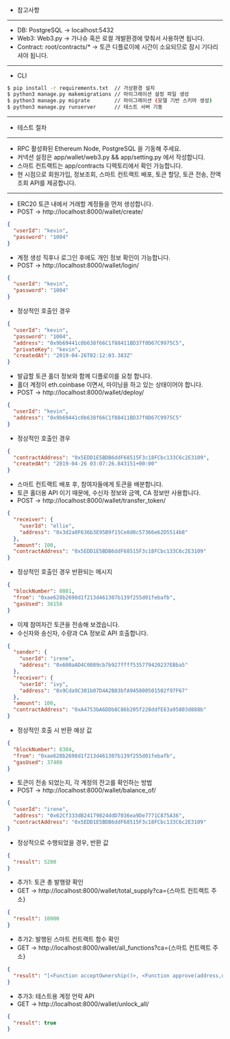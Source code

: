 ####

- 참고사항

---

- DB: PostgreSQL -> localhost:5432
- Web3: Web3.py -> 가나슈 혹은 로컬 개발환경에 맞춰서 사용하면 됩니다.
- Contract: root/contracts/\* -> 토큰 디플로이에 시간이 소요되므로 잠시 기다리셔야 됩니다.

---

- CLI

```sh
$ pip install -r requirements.txt  // 가상환경 설치
$ python3 manage.py makemigrations // 마이그레이션 설정 파일 생성
$ python3 manage.py migrate        // 마이그레이션 (모델 기반 스키마 생성)
$ python3 manage.py runserver      // 테스트 서버 기동

```

---

- 테스트 절차

---

- RPC 활성화된 Ethereum Node, PostgreSQL 을 기동해 주세요.
- 커넥션 설정은 app/wallet/web3.py && app/setting.py 에서 작성합니다.
- 스마트 컨트랙트는 app/contracts 디렉토리에서 확인 가능합니다.
- 현 시점으로 회원가입, 정보조회, 스마트 컨트랙트 배포, 토큰 할당, 토큰 전송, 잔액 조회 API를 제공합니다.

---

- ERC20 토큰 내에서 거래할 계정들을 먼저 생성합니다.
- POST -> http://localhost:8000/wallet/create/

```json
{
  "userId": "kevin",
  "password": "1004"
}
```

- 계정 생성 직후나 로그인 후에도 개인 정보 확인이 가능합니다.
- POST -> http://localhost:8000/wallet/login/

```json
{
  "userId": "kevin",
  "password": "1004"
}
```

- 정상적인 호출인 경우

```json
{
  "userId": "kevin",
  "password": "1004",
  "address": "0x9b69441c0b638f66C1f88411BD37f0D67C9975C5",
  "privateKey": "kevin",
  "createdAt": "2019-04-26T02:12:03.383Z"
}
```

- 발급할 토큰 홀더 정보와 함께 디플로이를 요청 합니다.
- 홀더 계정이 eth.coinbase 이면서, 마이닝을 하고 있는 상태이어야 합니다.
- POST -> http://localhost:8000/wallet/deploy/

```json
{
  "userId": "kevin",
  "address": "0x9b69441c0b638f66C1f88411BD37f0D67C9975C5"
}
```

- 정상적인 호출인 경우

```json
{
  "contractAddress": "0x5EDD1E5BDB6ddF68515F3c18FCbc133C6c2E3109",
  "createdAt": "2019-04-26 03:07:26.843151+00:00"
}
```

- 스마트 컨트랙트 배포 후, 참여자들에게 토큰을 배분합니다.
- 토큰 홀더용 API 이기 때문에, 수신자 정보와 금액, CA 정보만 사용합니다.
- POST -> http://localhost:8000/wallet/transfer_token/

```json
{
  "receiver": {
    "userId": "ellie",
    "address": "0x3d2a0F636b3E95B9f15Ce8d0c57366e62D5514b8"
  },
  "amount": 100,
  "contractAddress": "0x5EDD1E5BDB6ddF68515F3c18FCbc133C6c2E3109"
}
```

- 정상적인 호출인 경우 반환되는 메시지

```json
{
  "blockNumber": 8081,
  "from": "0xae628b2698d1f213d461307b139f255d01febafb",
  "gasUsed": 36158
}
```

- 이제 참여자간 토큰을 전송해 보겠습니다.
- 수신자와 송신자, 수량과 CA 정보로 API 호출합니다.

```json
{
  "sender": {
    "userId": "irene",
    "address": "0x600aAD4C0089cb7b927ffff535779420237EBba5"
  },
  "receiver": {
    "userId": "ivy",
    "address": "0x9Cda9C301b07D4A2B03bfA945800501502f97F67"
  },
  "amount": 100,
  "contractAddress": "0xA4753bA6DDb8C86b205f228ddfE63a95803d888b"
}
```

- 정상적인 호출 시 반환 예상 값

```json
{
  "blockNumber": 8304,
  "from": "0xae628b2698d1f213d461307b139f255d01febafb",
  "gasUsed": 37408
}
```

- 토큰이 전송 되었는지, 각 계정의 잔고를 확인하는 방법
- POST -> http://localhost:8000/wallet/balance_of/

```json
{
  "userId": "irene",
  "address": "0x62Cf333dB24179824ddD7036ea9De7771C875A36",
  "contractAddress": "0x5EDD1E5BDB6ddF68515F3c18FCbc133C6c2E3109"
}
```

- 정상적으로 수행되었을 경우, 반환 값

```json
{
  "result": 5200
}
```

- 추가1: 토큰 총 발행량 확인
- GET -> http://localhost:8000/wallet/total_supply?ca={스마트 컨트랙트 주소}

```json
{
  "result": 10000
}
```

- 추가2: 발행된 스마트 컨트랙트 함수 확인
- GET -> http://localhost:8000/wallet/all_functions?ca={스마트 컨트랙트 주소}

```json
{
  "result": "[<Function acceptOwnership()>, <Function approve(address,uint256)>, <Function approveAndCall(address,uint256,bytes)>, <Function transfer(address,uint256)>, <Function transferAnyERC20Token(address,uint256)>, <Function transferFrom(address,address,uint256)>, <Function transferOwnership(address)>, <Function allowance(address,address)>, <Function balanceOf(address)>, <Function decimals()>, <Function name()>, <Function newOwner()>, <Function owner()>, <Function symbol()>, <Function totalSupply()>]"
}
```

- 추가3: 테스트용 계정 언락 API
- GET -> http://localhost:8000/wallet/unlock_all/

```json
{
  "result": true
}
```
